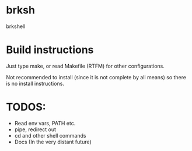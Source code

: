 # brksh
brkshell

# Build instructions
Just type make, or read Makefile (RTFM) for other configurations.

Not recommended to install (since it is not complete by all means) so there is no install instructions.

# TODOS:
- Read env vars, PATH etc.
- pipe, redirect out
- cd and other shell commands
- Docs (In the very distant future)
